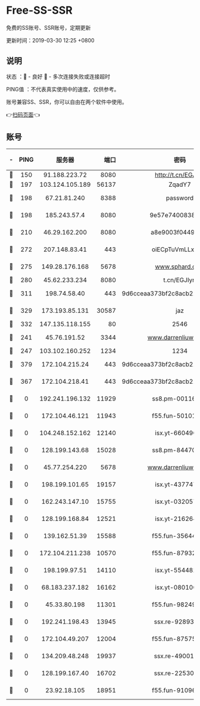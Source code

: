 # Free-SS-SSR

免费的SS账号、SSR账号，定期更新

更新时间：2019-03-30 12:25 +0800

## 说明

状态     ：🙂 - 良好 🙁 - 多次连接失败或连接超时

PING值   ：不代表真实使用中的速度，仅供参考。

账号兼容SS、SSR，你可以自由在两个软件中使用。

👉[扫码页面](https://liesauer.github.io/Free-SS-SSR/)👈

## 账号

|-|PING|服务器|端口|密码|加密方式|区域|
|:----:|:----:|:-----:|-----:|:----:|:----:|:----:|
|🙂|150|91.188.223.72|8080|http://t.cn/EGJIyrl|rc4-md5|RU|
|🙂|197|103.124.105.189|56137|ZqadY7|chacha20|US|
|🙂|198|67.21.81.240|8388|password|aes-256-cfb|US|
|🙂|198|185.243.57.4|8080|9e57e7400838a01e|chacha20-ietf|US|
|🙂|210|46.29.162.200|8080|a8e9003f0449cea5|chacha20-ietf|RU|
|🙂|272|207.148.83.41|443|oiECpTuVmLLxk4Ts|aes-256-cfb|AU|
|🙂|275|149.28.176.168|5678|www.sphard.com|aes-256-cfb|AU|
|🙂|280|45.62.233.234|8080|t.cn/EGJIyrl|rc4-md5|CA|
|🙂|311|198.74.58.40|443|9d6cceaa373bf2c8acb22e60b6a58be6|aes-256-cfb|US|
|🙂|329|173.193.85.131|30587|jaz|aes-256-cfb|US|
|🙂|332|147.135.118.155|80|2546|chacha20|US|
|🙂|241|45.76.191.52|3344|www.darrenliuwei.com|aes-256-cfb|JP|
|🙂|247|103.102.160.252|1234|1234|rc4-md5|JP|
|🙂|379|172.104.215.24|443|9d6cceaa373bf2c8acb22e60b6a58be6|aes-256-cfb|US|
|🙁|367|172.104.218.41|443|9d6cceaa373bf2c8acb22e60b6a58be6|aes-256-cfb|US|
|🙁|0|192.241.196.132|11929|ss8.pm-00116909|aes-256-cfb|US|
|🙁|0|172.104.46.121|11943|f55.fun-50101204|aes-256-cfb|SG|
|🙁|0|104.248.152.162|12140|isx.yt-66049026|aes-256-cfb|SG|
|🙁|0|128.199.143.68|15028|ss8.pm-84470034|aes-256-cfb|SG|
|🙁|0|45.77.254.220|5678|www.darrenliuwei.com|aes-256-cfb|SG|
|🙁|0|198.199.101.65|19157|isx.yt-43774742|aes-256-cfb|US|
|🙁|0|162.243.147.10|15755|isx.yt-03205725|aes-256-cfb|US|
|🙁|0|128.199.168.84|12521|isx.yt-21626467|aes-256-cfb|SG|
|🙁|0|139.162.51.39|15588|f55.fun-35644357|aes-256-cfb|SG|
|🙁|0|172.104.211.238|10570|f55.fun-87932091|aes-256-cfb|US|
|🙁|0|198.199.97.51|14110|isx.yt-55448216|aes-256-cfb|US|
|🙁|0|68.183.237.182|16162|isx.yt-08010046|aes-256-cfb|SG|
|🙁|0|45.33.80.198|11301|f55.fun-98249734|aes-256-cfb|US|
|🙁|0|192.241.198.43|13945|ssx.re-92893313|aes-256-cfb|US|
|🙁|0|172.104.49.207|12004|f55.fun-87575174|aes-256-cfb|SG|
|🙁|0|134.209.48.248|19937|ssx.re-49001523|aes-256-cfb|US|
|🙁|0|128.199.167.40|16702|ssx.re-22530324|aes-256-cfb|SG|
|🙁|0|23.92.18.105|18951|f55.fun-91096122|aes-256-cfb|US|
